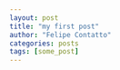 ```yaml
---
layout: post
title: "my first post"
author: "Felipe Contatto"
categories: posts
tags: [some_post]
---
```

[comment]: <> (image: frontimage.jpg)
